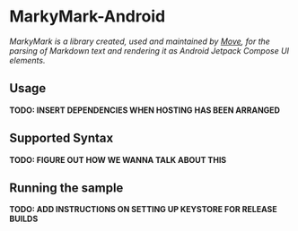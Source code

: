 # MarkyMark-Android

*MarkyMark is a library created, used and maintained by [Move](https://www.moveagency.com/), for the parsing of Markdown 
text and rendering it as Android Jetpack Compose UI elements.*

## Usage

__TODO: INSERT DEPENDENCIES WHEN HOSTING HAS BEEN ARRANGED__

## Supported Syntax

__TODO: FIGURE OUT HOW WE WANNA TALK ABOUT THIS__

## Running the sample

__TODO: ADD INSTRUCTIONS ON SETTING UP KEYSTORE FOR RELEASE BUILDS__
